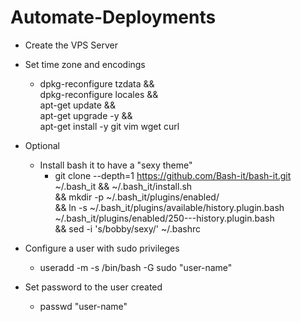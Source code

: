 # Automate-Deployments

*	Create the VPS Server

*	Set time zone and encodings
	*	dpkg-reconfigure tzdata && \
		dpkg-reconfigure locales  && \
		apt-get update  && \
		apt-get upgrade -y && \
		apt-get install -y git vim wget curl

*	Optional
	*	Install bash it to have a "sexy theme"
		*	git clone --depth=1 https://github.com/Bash-it/bash-it.git ~/.bash_it && ~/.bash_it/install.sh \
			&& mkdir -p ~/.bash_it/plugins/enabled/ \
			&& ln -s ~/.bash_it/plugins/available/history.plugin.bash ~/.bash_it/plugins/enabled/250---history.plugin.bash \
			&& sed -i 's/bobby/sexy/' ~/.bashrc
*	Configure a user with sudo privileges 
	*	useradd -m -s /bin/bash -G sudo "user-name"
*	Set password to the user created
	*	passwd "user-name"